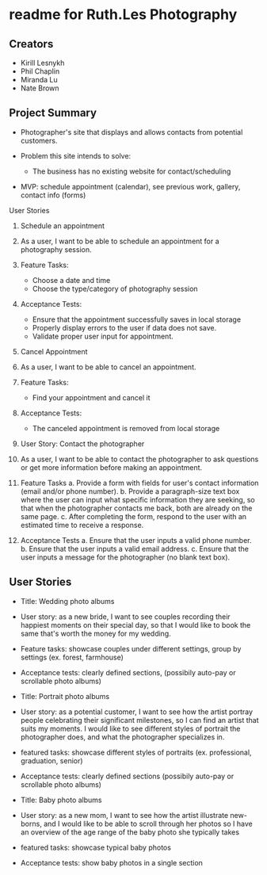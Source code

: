 # readme for Ruth.Les Photography

## Creators

- Kirill Lesnykh
- Phil Chaplin
- Miranda Lu
- Nate Brown

## Project Summary

- Photographer's site that displays and allows contacts from potential customers.

- Problem this site intends to solve:
  - The business has no existing website for contact/scheduling

- MVP: schedule appointment (calendar), see previous work, gallery, contact info (forms)

User Stories

1. Schedule an appointment

2. As a user, I want to be able to schedule an appointment for a photography session. 

3. Feature Tasks:
    - Choose a date and time
    - Choose the type/category of photography session

4. Acceptance Tests:
    - Ensure that the appointment successfully saves in local storage
    - Properly display errors to the user if data does not save.
    - Validate proper user input for appointment.


1. Cancel Appointment

2. As a user, I want to be able to cancel an appointment.

3. Feature Tasks:
    - Find your appointment and cancel it

4. Acceptance Tests:
    - The canceled appointment is removed from local storage

    
1. User Story: Contact the photographer

2. As a user, I want to be able to contact the photographer to ask questions or get more information before making an appointment.

3. Feature Tasks
  a. Provide a form with fields for user's contact information (email and/or phone number).
  b. Provide a paragraph-size text box where the user can input what specific information they are seeking, so that when the photographer contacts me back, both are already on the same page.
  c. After completing the form, respond to the user with an estimated time to receive a response.

4. Acceptance Tests
   a. Ensure that the user inputs a valid phone number.
   b. Ensure that the user inputs a valid email address.
   c. Ensure that the user inputs a message for the photographer (no blank text box).
## User Stories

- Title: Wedding photo albums
- User story: as a new bride, I want to see couples recording their happiest moments on their special day, so that I would like to book the same that's worth the money for my wedding.
- Feature tasks: showcase couples under different settings, group by settings (ex. forest, farmhouse)
- Acceptance tests: clearly defined sections, (possibily auto-pay or scrollable photo albums)

- Title: Portrait photo albums
- User story: as a potential customer, I want to see how the artist portray people celebrating their significant milestones, so I can find an artist that suits my moments. I would like to see different styles of portrait the photographer does, and what the photographer specializes in.
- featured tasks: showcase different styles of portraits (ex. professional, graduation, senior)
- Acceptance tests: clearly defined sections (possibily auto-pay or scrollable photo albums)

- Title: Baby photo albums
- User story: as a new mom, I want to see how the artist illustrate new-borns, and I would like to be able to scroll through her photos so I have an overview of the age range of the baby photo she typically takes
- featured tasks: showcase typical baby photos
- Acceptance tests: show baby photos in a single section

